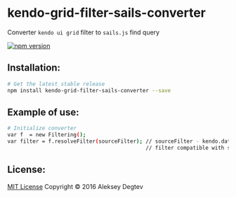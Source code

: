 # kendo-grid-filter-sails-converter

Converter `kendo ui grid` filter to `sails.js` find query

[![npm version](https://badge.fury.io/js/kendo-grid-filter-sails-converter.svg)](https://badge.fury.io/js/kendo-grid-filter-sails-converter)

## Installation: &nbsp;
```sh
# Get the latest stable release
npm install kendo-grid-filter-sails-converter --save
```
## Example of use: &nbsp;
```sh
# Initialize converter
var f  = new Filtering();
var filter = f.resolveFilter(sourceFilter); // sourceFilter - kendo.data.DataSource.filter
                                            // filter compatible with sails.js Model.find(filter)
```  
## License: &nbsp;
[MIT License](https://github.com/werebeaver/kendo-grid-filter-sails-converter/blob/master/LICENSE)  Copyright © 2016 Aleksey Degtev

